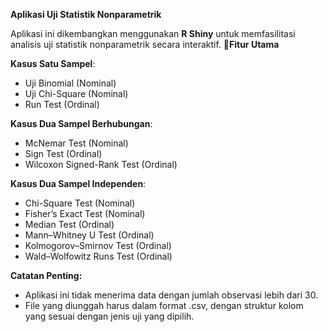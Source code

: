 **Aplikasi Uji Statistik Nonparametrik**

Aplikasi ini dikembangkan menggunakan **R Shiny** untuk memfasilitasi analisis uji statistik nonparametrik secara interaktif. 
**🧩Fitur Utama**

**Kasus Satu Sampel**:
  - Uji Binomial (Nominal)
  - Uji Chi-Square (Nominal)
  - Run Test (Ordinal)

  **Kasus Dua Sampel Berhubungan**:
  - McNemar Test (Nominal)
  - Sign Test (Ordinal)
  - Wilcoxon Signed-Rank Test (Ordinal)

  **Kasus Dua Sampel Independen**:
  - Chi-Square Test (Nominal)
  - Fisher’s Exact Test (Nominal)
  - Median Test (Ordinal)
  - Mann–Whitney U Test (Ordinal)
  - Kolmogorov–Smirnov Test (Ordinal)
  - Wald–Wolfowitz Runs Test (Ordinal)

**Catatan Penting:**
- Aplikasi ini tidak menerima data dengan jumlah observasi lebih dari 30.
- File yang diunggah harus dalam format .csv, dengan struktur kolom yang sesuai dengan jenis uji yang dipilih.
